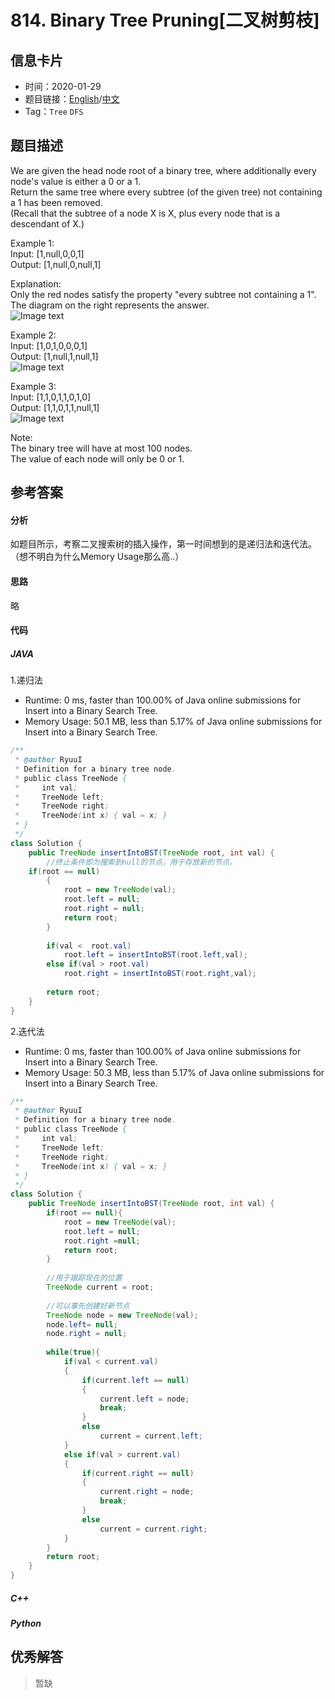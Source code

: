 # 814. Binary Tree Pruning[二叉树剪枝]

## 信息卡片

* 时间：2020-01-29
* 题目链接：[English](https://leetcode.com/problems/binary-tree-pruning/)/[中文](https://leetcode-cn.com/problems/binary-tree-pruning/)
* Tag：`Tree` `DFS`
## 题目描述
We are given the head node root of a binary tree, where additionally every node's value is either a 0 or a 1.   
Return the same tree where every subtree (of the given tree) not containing a 1 has been removed.  
(Recall that the subtree of a node X is X, plus every node that is a descendant of X.)


Example 1:  
Input: [1,null,0,0,1]  
Output: [1,null,0,null,1]  
 
Explanation:   
Only the red nodes satisfy the property "every subtree not containing a 1".  
The diagram on the right represents the answer.  
![Image text](https://raw.githubusercontent.com/Ryuui-tkb/LeetCode/master/img/814_ex1.png)   


Example 2:  
Input: [1,0,1,0,0,0,1]  
Output: [1,null,1,null,1]  
![Image text](https://raw.githubusercontent.com/Ryuui-tkb/LeetCode/master/img/814_ex2.png) 


Example 3:  
Input: [1,1,0,1,1,0,1,0]  
Output: [1,1,0,1,1,null,1]  
![Image text](https://raw.githubusercontent.com/Ryuui-tkb/LeetCode/master/img/814_ex3.png) 


Note:  
The binary tree will have at most 100 nodes.  
The value of each node will only be 0 or 1.  


## 参考答案   


#### 分析

如题目所示，考察二叉搜索树的插入操作，第一时间想到的是递归法和迭代法。（想不明白为什么Memory Usage那么高..）

#### 思路
略

#### 代码

##### JAVA

1.递归法

* Runtime: 0 ms, faster than 100.00% of Java online submissions for Insert into a Binary Search Tree.
* Memory Usage: 50.1 MB, less than 5.17% of Java online submissions for Insert into a Binary Search Tree.

```Java
/**
 * @author RyuuI
 * Definition for a binary tree node.
 * public class TreeNode {
 *     int val;
 *     TreeNode left;
 *     TreeNode right;
 *     TreeNode(int x) { val = x; }
 * }
 */
class Solution {
    public TreeNode insertIntoBST(TreeNode root, int val) {
		//终止条件即为搜索到null的节点，用于存放新的节点。
    if(root == null)
		{
			root = new TreeNode(val);
			root.left = null;
			root.right = null;
			return root;
		}
    
		if(val <  root.val)
			root.left = insertIntoBST(root.left,val);
		else if(val > root.val)
			root.right = insertIntoBST(root.right,val);
		
		return root; 
    }
}
```


2.迭代法  

* Runtime: 0 ms, faster than 100.00% of Java online submissions for Insert into a Binary Search Tree.
* Memory Usage: 50.3 MB, less than 5.17% of Java online submissions for Insert into a Binary Search Tree.

```Java
/**
 * @author RyuuI
 * Definition for a binary tree node.
 * public class TreeNode {
 *     int val;
 *     TreeNode left;
 *     TreeNode right;
 *     TreeNode(int x) { val = x; }
 * }
 */
class Solution {
    public TreeNode insertIntoBST(TreeNode root, int val) {
        if(root == null){
            root = new TreeNode(val);
            root.left = null;
            root.right =null;
            return root;
        }
        
        //用于跟踪现在的位置
        TreeNode current = root;
        
        //可以事先创建好新节点
        TreeNode node = new TreeNode(val);
        node.left= null;
        node.right = null;
        
        while(true){
            if(val < current.val)
            {
                if(current.left == null)
                {
                    current.left = node;
                    break;
                }    
                else
                    current = current.left;
            }
            else if(val > current.val)
            {
                if(current.right == null)
                {
                    current.right = node;
                    break;
                } 
                else
                    current = current.right;
            }
        }
        return root;  
    }
}

```

##### C++


##### Python


## 优秀解答

>暂缺
